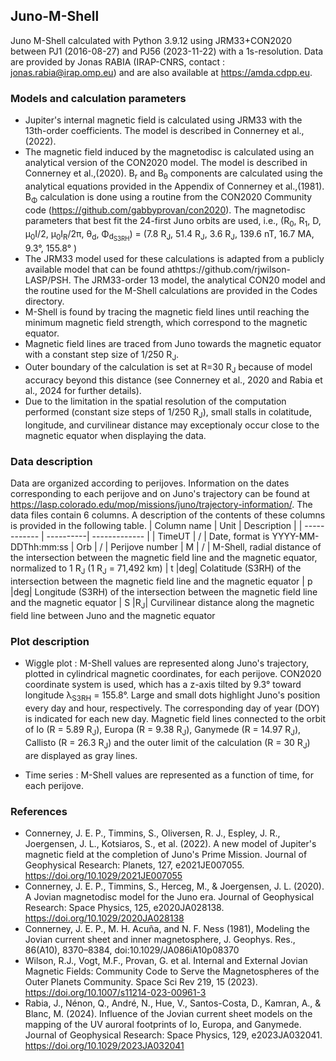 ## Juno-M-Shell
Juno M-Shell calculated with Python 3.9.12 using JRM33+CON2020 between PJ1 (2016-08-27) and PJ56 (2023-11-22) with a 1s-resolution. Data are provided by Jonas RABIA (IRAP-CNRS, contact : jonas.rabia@irap.omp.eu) and are also available at https://amda.cdpp.eu. 

### Models and calculation parameters
- Jupiter's internal magnetic field is calculated using JRM33 with the 13th-order coefficients. The model is described in Connerney et al.,(2022). 
- The magnetic field induced by the magnetodisc is calculated using an analytical version of the CON2020 model. The model is described in Connerney et al.,(2020). B<sub>r</sub> and B<sub>θ</sub> components are calculated using the analytical equations provided in the Appendix of Connerney et al.,(1981). B<sub>Φ</sub> calculation is done using a routine from the CON2020 Community code (https://github.com/gabbyprovan/con2020). The magnetodisc parameters that best fit the 24-first Juno orbits are used, i.e., (R<sub>0</sub>, R<sub>1</sub>, D, μ<sub>0</sub>I/2, μ<sub>0</sub>I<sub>R</sub>/2π, θ<sub>d</sub>, Φ<sub>d<sub>S3RH</sub></sub>) = (7.8 R<sub>J</sub>, 51.4 R<sub>J</sub>, 3.6 R<sub>J</sub>, 139.6 nT, 16.7 MA, 9.3°, 155.8° )  
- The JRM33 model used for these calculations is adapted from a publicly available model that can be found athttps://github.com/rjwilson-LASP/PSH. The JRM33-order 13 model, the analytical CON20 model and the routine used for the M-Shell calculations are provided in the Codes directory.
- M-Shell is found by tracing the magnetic field lines until reaching the minimum magnetic field strength, which correspond to the magnetic equator.
- Magnetic field lines are traced from Juno towards the magnetic equator with a constant step size of 1/250 R<sub>J</sub>.
- Outer boundary of the calculation is set at R=30 R<sub>J</sub> because of model accuracy beyond this distance (see Connerney et al., 2020 and Rabia et al., 2024 for further details).
- Due to the limitation in the spatial resolution of the computation performed (constant size steps of 1/250 R<sub>J</sub>), small stalls in colatitude, longitude, and curvilinear distance may exceptionaly occur close to the magnetic equator when displaying the data. 


### Data description 

Data are organized according to perijoves. Information on the dates corresponding to each perijove and on Juno's trajectory can be found at https://lasp.colorado.edu/mop/missions/juno/trajectory-information/. The data files contain 6 columns. A description of the contents of these columns is provided in the following table. 
| Column name  | Unit | Description |
| ------------ | ----------| ------------- |
| TimeUT       | / | Date, format is YYYY-MM-DDThh:mm:ss
| Orb          | / | Perijove number
| M            | / | M-Shell, radial distance of the intersection between the magnetic field line and the magnetic equator, normalized to 1 R<sub>J</sub> (1 R<sub>J</sub> = 71,492 km) 
| t            |deg| Colatitude (S3RH) of the intersection between the magnetic field line and the magnetic equator
| p            |deg| Longitude (S3RH) of the intersection between the magnetic field line and the magnetic equator
| S            |R<sub>J</sub>| Curvilinear distance along the magnetic field line between Juno and the magnetic equator


### Plot description 
- Wiggle plot : M-Shell values are represented along Juno's trajectory, plotted in cylindrical magnetic coordinates, for each perijove. CON2020 coordinate system is used, which has a z-axis tilted by 9.3° toward longitude λ<sub>S3RH</sub> = 155.8°. Large and small dots highlight Juno's position every day and hour, respectively. The corresponding day of year (DOY) is indicated for each new day. 
Magnetic field lines connected to the orbit of Io (R = 5.89 R<sub>J</sub>), Europa (R = 9.38 R<sub>J</sub>), Ganymede (R = 14.97 R<sub>J</sub>), Callisto (R = 26.3 R<sub>J</sub>) and the outer limit of the calculation (R = 30 R<sub>J</sub>) are displayed as gray lines.

- Time series : M-Shell values are represented as a function of time, for each perijove. 

### References 
- Connerney, J. E. P., Timmins, S., Oliversen, R. J., Espley, J. R., Joergensen, J. L., Kotsiaros, S., et al. (2022). A new model of Jupiter's magnetic field at the completion of Juno's Prime Mission. Journal of Geophysical Research: Planets, 127, e2021JE007055. https://doi.org/10.1029/2021JE007055
- Connerney, J. E. P., Timmins, S., Herceg, M., & Joergensen, J. L. (2020). A Jovian magnetodisc model for the Juno era. Journal of Geophysical Research: Space Physics, 125, e2020JA028138. https://doi.org/10.1029/2020JA028138
- Connerney, J. E. P., M. H. Acuña, and N. F. Ness (1981), Modeling the Jovian current sheet and inner magnetosphere, J. Geophys. Res., 86(A10), 8370–8384, doi:10.1029/JA086iA10p08370
- Wilson, R.J., Vogt, M.F., Provan, G. et al. Internal and External Jovian Magnetic Fields: Community Code to Serve the Magnetospheres of the Outer Planets Community. Space Sci Rev 219, 15 (2023). https://doi.org/10.1007/s11214-023-00961-3
- Rabia, J., Nénon, Q., André, N., Hue, V., Santos-Costa, D., Kamran, A., & Blanc, M. (2024). Influence of the Jovian current sheet models on the mapping of the UV auroral footprints of Io, Europa, and Ganymede. Journal of Geophysical Research: Space Physics, 129, e2023JA032041. https://doi.org/10.1029/2023JA032041 
 
